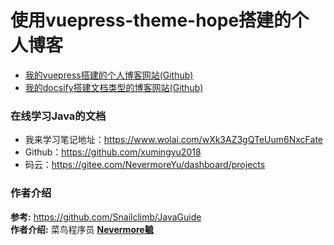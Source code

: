 # 使用vuepress-theme-hope搭建的个人博客

- [我的vuepress搭建的个人博客网站(Github)](https://xumingyu2018.github.io/)
- [我的docsify搭建文档类型的博客网站(Github)](https://xumingyu2018.github.io/docsify-blog/)

### 在线学习Java的文档

- 我来学习笔记地址：https://www.wolai.com/wXk3AZ3gQTeUum6NxcFate
- Github：https://github.com/xumingyu2018
- 码云：https://gitee.com/NevermoreYu/dashboard/projects

### 作者介绍

**参考:**  https://github.com/Snailclimb/JavaGuide    
**作者介绍:**  菜鸟程序员  **[Nevermore毓](https://github.com/xumingyu2018)** 
